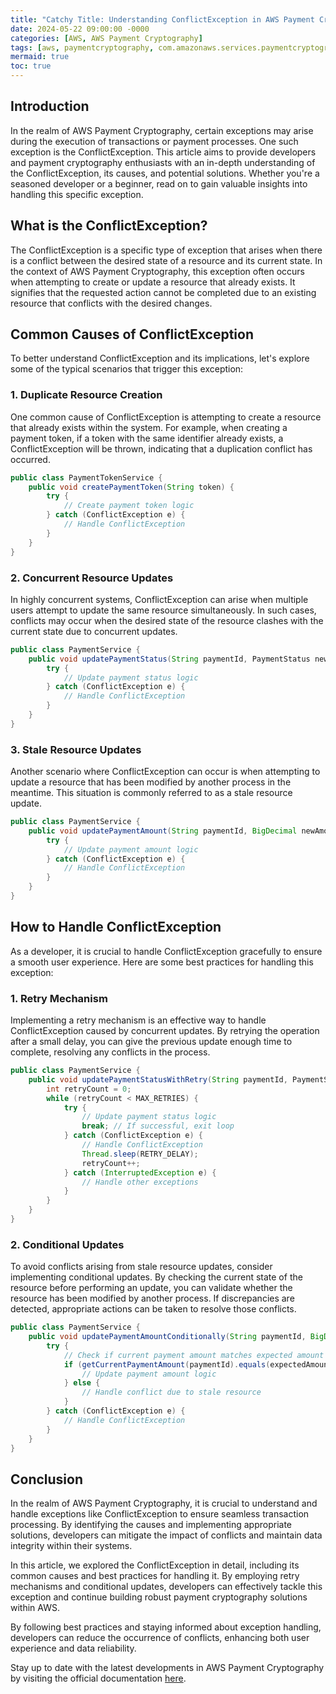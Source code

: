 ```yaml
---
title: "Catchy Title: Understanding ConflictException in AWS Payment Cryptography: A Comprehensive Guide"
date: 2024-05-22 09:00:00 -0000
categories: [AWS, AWS Payment Cryptography]
tags: [aws, paymentcryptography, com.amazonaws.services.paymentcryptography.model]
mermaid: true
toc: true
---
```



## Introduction
In the realm of AWS Payment Cryptography, certain exceptions may arise during the execution of transactions or payment processes. One such exception is the ConflictException. This article aims to provide developers and payment cryptography enthusiasts with an in-depth understanding of the ConflictException, its causes, and potential solutions. Whether you're a seasoned developer or a beginner, read on to gain valuable insights into handling this specific exception.

## What is the ConflictException?
The ConflictException is a specific type of exception that arises when there is a conflict between the desired state of a resource and its current state. In the context of AWS Payment Cryptography, this exception often occurs when attempting to create or update a resource that already exists. It signifies that the requested action cannot be completed due to an existing resource that conflicts with the desired changes.

## Common Causes of ConflictException
To better understand ConflictException and its implications, let's explore some of the typical scenarios that trigger this exception:

### 1. Duplicate Resource Creation
One common cause of ConflictException is attempting to create a resource that already exists within the system. For example, when creating a payment token, if a token with the same identifier already exists, a ConflictException will be thrown, indicating that a duplication conflict has occurred.

```java
public class PaymentTokenService {
    public void createPaymentToken(String token) {
        try {
            // Create payment token logic
        } catch (ConflictException e) {
            // Handle ConflictException
        }
    }
}
```

### 2. Concurrent Resource Updates
In highly concurrent systems, ConflictException can arise when multiple users attempt to update the same resource simultaneously. In such cases, conflicts may occur when the desired state of the resource clashes with the current state due to concurrent updates. 

```java
public class PaymentService {
    public void updatePaymentStatus(String paymentId, PaymentStatus newStatus) {
        try {
            // Update payment status logic
        } catch (ConflictException e) {
            // Handle ConflictException
        }
    }
}
```

### 3. Stale Resource Updates
Another scenario where ConflictException can occur is when attempting to update a resource that has been modified by another process in the meantime. This situation is commonly referred to as a stale resource update. 

```java
public class PaymentService {
    public void updatePaymentAmount(String paymentId, BigDecimal newAmount) {
        try {
            // Update payment amount logic
        } catch (ConflictException e) {
            // Handle ConflictException
        }
    }
}
```

## How to Handle ConflictException
As a developer, it is crucial to handle ConflictException gracefully to ensure a smooth user experience. Here are some best practices for handling this exception:

### 1. Retry Mechanism
Implementing a retry mechanism is an effective way to handle ConflictException caused by concurrent updates. By retrying the operation after a small delay, you can give the previous update enough time to complete, resolving any conflicts in the process.

```java
public class PaymentService {
    public void updatePaymentStatusWithRetry(String paymentId, PaymentStatus newStatus) {
        int retryCount = 0;
        while (retryCount < MAX_RETRIES) {
            try {
                // Update payment status logic
                break; // If successful, exit loop
            } catch (ConflictException e) {
                // Handle ConflictException
                Thread.sleep(RETRY_DELAY);
                retryCount++;
            } catch (InterruptedException e) {
                // Handle other exceptions
            }
        }
    }
}
```

### 2. Conditional Updates
To avoid conflicts arising from stale resource updates, consider implementing conditional updates. By checking the current state of the resource before performing an update, you can validate whether the resource has been modified by another process. If discrepancies are detected, appropriate actions can be taken to resolve those conflicts.

```java
public class PaymentService {
    public void updatePaymentAmountConditionally(String paymentId, BigDecimal newAmount, BigDecimal expectedAmount) {
        try {
            // Check if current payment amount matches expected amount
            if (getCurrentPaymentAmount(paymentId).equals(expectedAmount)) {
                // Update payment amount logic
            } else {
                // Handle conflict due to stale resource
            }
        } catch (ConflictException e) {
            // Handle ConflictException
        }
    }
}
```

## Conclusion
In the realm of AWS Payment Cryptography, it is crucial to understand and handle exceptions like ConflictException to ensure seamless transaction processing. By identifying the causes and implementing appropriate solutions, developers can mitigate the impact of conflicts and maintain data integrity within their systems.

In this article, we explored the ConflictException in detail, including its common causes and best practices for handling it. By employing retry mechanisms and conditional updates, developers can effectively tackle this exception and continue building robust payment cryptography solutions within AWS.

By following best practices and staying informed about exception handling, developers can reduce the occurrence of conflicts, enhancing both user experience and data reliability.

Stay up to date with the latest developments in AWS Payment Cryptography by visiting the official documentation [here](https://docs.aws.amazon.com/payment-cryptography/latest/developerguide/).